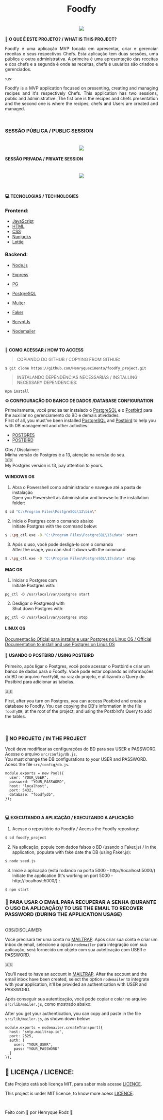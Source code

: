 <h1 align="center">Foodfy</h1>
<h1 align="center">
<img src=".github/chef.png" >
</h1>

**:hamburger: O QUE É ESTE PROJETO? / WHAT IS THIS PROJECT?**

<p align="justify">
Foodfy é uma aplicação MVP focada em apresentar, criar e gerenciar receitas e seus respectivos Chefs. Esta aplicação tem duas sessões, uma pública e outra administrativa. A primeira é uma apresentação das receitas e dos chefs e a segunda é onde as receitas, chefs e usuários são criados e gerenciados.
</p>
:us:
<p align="justify">
Foodfy is a MVP application focused on presenting, creating and managing recipes and it's respectively Chefs. This application has two sessions, public and administrative. The fist one is the recipes and chefs presentation and the second one is where the recipes, chefs and Users are created and managed.
</p>

<p>&nbsp;</p>

<h3><strong>SESSÃO PÚBLICA / PUBLIC SESSION</strong></h3>
<h1 align="center">
  <img src=".github/PublicSession.gif" >
</h1>

<h><strong>SESSÃO PRIVADA / PRIVATE SESSION</strong></h3>

<h1 align="center">
  <img src=".github/PrivateSession.gif" >
</h1>

<p>&nbsp;</p>

**:computer: TECNOLOGIAS / TECHNOLOGIES**

### Frontend:

- [JavaScript][javascript]
- [HTML][html]
- [CSS][css]
- [Nunjucks][njk]
- [Lottie][lottie]

### Backend:

- [Node.js][nodejs]
- [Express][express]
- [PG][pg]
- [PostgreSQL][postgresql]
- [Multer][multer]
- [Faker][faker]
- [BcryptJs][bcryptjs]
- [Nodemailer][nodemailer]

  <p>&nbsp;</p>

**:rocket: COMO ACESSAR / HOW TO ACCESS**

> COPIANDO DO GITHUB / COPYING FROM GITHUB:

```bash
$ git clone https://github.com/Henryquecimento/foodfy_project.git
```

> INSTALANDO DEPENDÊNCIAS NECESSÁRIAS / INSTALLING NECESSARY DEPENDENCIES:

```bash
npm install
```

**:gear: CONFIGURAÇÃO DO BANCO DE DADOS /DATABASE CONFIGURATION**

Primeiramente, você precisa ter instalado o [PostgreSQL] e o [Postbird][postbird] para lhe auxiliar no gerenciamento do BD e demais atividades.
</br>
First of all, you must've been installed [PostgreSQL] and [Postbird][postbird] to help you with DB management and other activities.

- <a href="https://www.postgresql.org/download/">POSTGRES</a>
- <a href="https://www.electronjs.org/apps/postbird">POSTBIRD</a>

Obs / Disclaimer: </br>
Minha versão do Postgres é a 13, atenção na versão do seu.
</br>
:us:
</br>
My Postgres version is 13, pay attention to yours.

#### WINDOWS OS

1. Abra o Powershell como administrador e navegue até a pasta de instalação
   </br>
   Open you Powershell as Administrator and browse to the installation folder:

```bash
$ cd "C:\Program Files\PostgreSQL\13\bin\"
```

2. Inicie o Postgres com o comando abaixo
   </br>
   Initiate Postgres with the command below:

```bash
$ .\pg_ctl.exe -D "C:\Program Files\PostgreSQL\13\data" start
```

3. Após o uso, você pode desligá-lo com o comando
   </br>
   After the usage, you can shut it down with the command:

```bash
$ .\pg_ctl.exe -D "C:\Program Files\PostgreSQL\13\data" stop
```

#### MAC OS

1. Iniciar o Postgres com
   </br>
   Initiate Postgres with:

```shell
pg_ctl -D /usr/local/var/postgres start
```

2. Desligar o Postgresql with
   </br>
   Shut down Postgres with:

```shell
pg_ctl -D /usr/local/var/postgres stop
```

#### LINUX OS

[Documentação Oficial para instalar e usar Postgres no Linux OS / Official Documentation to install and use Postgres on Linus OS][postgres-linux]

#### :birthday: USANDO O POSTBIRD / USING POSTBIRD

Primeiro, após ligar o Postgres, você pode acessar o Postbird e criar um banco de dados para o Foodfy. Você pode estar copiando as informações do BD no arquivo `foodfyDB`, na raiz do projeto, e utilizando a Query do Postbird para adicionar as tabelas.

:us:

First, after you turn on Postgres, you can access Postbird and create a database to Foodfy. You can copying the DB's information in the file `foodfyDB`, at the root of the project, and using the Postbird's Query to add the tables.

<p>&nbsp;</p>

### :cherries: NO PROJETO / IN THE PROJECT

Você deve modificar as configurações do BD para seu USER e PASSWORD. Acesse o arquivo `src/config/db.js`.
</br>
You must change the DB configurations to your USER and PASSWORD. Acess the file `src/config/db.js`.

```
module.exports = new Pool({
  user: "YOUR_USER",
  password: "YOUR_PASSWORD",
  host: "localhost",
  port: 5432,
  database: "foodfydb",
});
```

<p>&nbsp;</p>

**:computer: EXECUTANDO A APLICAÇÃO / EXECUTANDO A APLICAÇÃO**
</br>

1. Acesse o repositório do Foodfy / Access the Foodfy repository:

```bash
$ cd foodfy_project
```

2. Na aplicação, popule com dados falsos o BD (usando o Faker.js) / In the application, populate with fake date the DB (using Faker.js):

```bash
$ node seed.js
```

3. Inicie a aplicação (está rodando na porta 5000 - http://localhost:5000/) </br>
   Initiate the application (It's working on port 5000 - http://localhost:5000/) :

```bash
$ npm start
```

### :wrench: PARA USAR O EMAIL PARA RECUPERAR A SENHA (DURANTE O USO DA APLICAÇÃO)/ TO USE THE EMAIL TO RECOVER PASSWORD (DURING THE APPLICATION USAGE)

</br>
OBS/DISCLAIMER: </br>

Você precisará ter uma conta no [MAILTRAP][mailtrap]. Após criar sua conta e criar um inbox de email, selecione a opção `nodemailer` para integração com sua aplicação, será fornecido um objeto com sua auteticação com USER e PASSWORD.

:us:

You'll need to have an account in [MAILTRAP][mailtrap]. After the account and the email inbox have been created, select the option `nodemailer` to integrate with your application, it'll be provided an authentication with USER and PASSWORD.

Após conseguir sua autenticação, você pode copiar e colar no arquivo `src/lib/mailer.js`, como mostrado abaixo:

After you get your authentication, you can copy and paste in the file `src/lib/mailer.js`, as shown down below:

```
module.exports = nodemailer.createTransport({
  host: "smtp.mailtrap.io",
  port: 2525,
  auth: {
    user: "YOUR_USER",
    pass: "YOUR_PASSWORD"
  }
});
```

## :key: LICENÇA / LICENCE:

Este Projeto está sob licença MIT, para saber mais acesse [LICENCE][licence].

This project is under MIT licence, to know more acess [LICENCE][licence].

<p>&nbsp;</p>

Feito com :yellow_heart: por Henryque Rodz :rocket:

[javascript]: https://developer.mozilla.org/pt-BR/docs/Web/JavaScript
[nodejs]: https://nodejs.org/en/
[express]: https://expressjs.com/pt-br/
[html]: https://developer.mozilla.org/pt-BR/docs/Web/HTML
[css]: https://developer.mozilla.org/pt-BR/docs/Web/CSS
[njk]: https://mozilla.github.io/nunjucks/
[postgresql]: https://www.enterprisedb.com/downloads/postgres-postgresql-downloads
[postgres-linux]: https://www.postgresql.org/download/linux/
[pg]: https://github.com/brianc/node-postgres/tree/master/packages/pg
[postbird]: https://www.electronjs.org/apps/postbird
[multer]: https://github.com/expressjs/multer
[lottie]: https://github.com/airbnb/lottie-web
[nodemailer]: https://nodemailer.com/about/
[bcryptjs]: https://www.npmjs.com/package/bcrypt
[faker]: https://github.com/marak/Faker.js/
[mailtrap]: https://mailtrap.io/
[licence]: https://github.com/Henryquecimento/foodfy_project/blob/master/LICENSE
